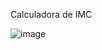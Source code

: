 Calculadora de IMC


![image](https://github.com/user-attachments/assets/19f2ca42-5b7e-4ae6-ba4a-72dd97b375e0)
